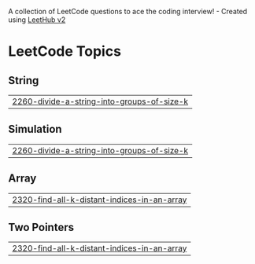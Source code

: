 A collection of LeetCode questions to ace the coding interview! - Created using [LeetHub v2](https://github.com/arunbhardwaj/LeetHub-2.0)
<!---LeetCode Topics Start-->
# LeetCode Topics
## String
|  |
| ------- |
| [2260-divide-a-string-into-groups-of-size-k](https://github.com/Priya-singh016/leetcode-problem/tree/master/2260-divide-a-string-into-groups-of-size-k) |
## Simulation
|  |
| ------- |
| [2260-divide-a-string-into-groups-of-size-k](https://github.com/Priya-singh016/leetcode-problem/tree/master/2260-divide-a-string-into-groups-of-size-k) |
## Array
|  |
| ------- |
| [2320-find-all-k-distant-indices-in-an-array](https://github.com/Priya-singh016/leetcode-problem/tree/master/2320-find-all-k-distant-indices-in-an-array) |
## Two Pointers
|  |
| ------- |
| [2320-find-all-k-distant-indices-in-an-array](https://github.com/Priya-singh016/leetcode-problem/tree/master/2320-find-all-k-distant-indices-in-an-array) |
<!---LeetCode Topics End-->
